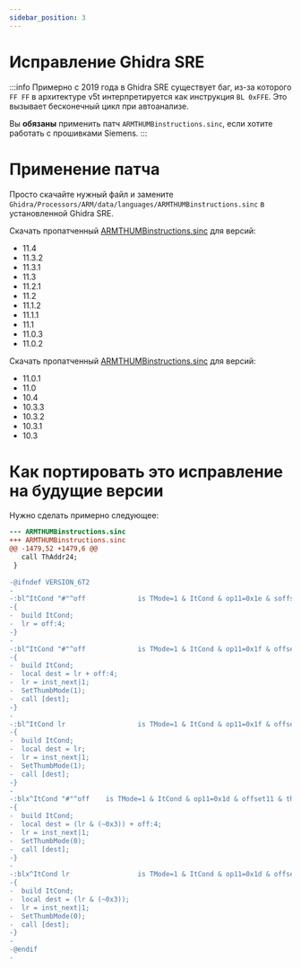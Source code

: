 ```yaml
---
sidebar_position: 3
---
```


# Исправление Ghidra SRE

:::info
Примерно с 2019 года в Ghidra SRE существует баг, из-за которого `FF FF` в архитектуре v5t интерпретируется как инструкция `BL 0xFFE`. 
Это вызывает бесконечный цикл при автоанализе.

Вы **обязаны** применить патч `ARMTHUMBinstructions.sinc`, если хотите работать с прошивками Siemens.
:::

# Применение патча

Просто скачайте нужный файл и замените `Ghidra/Processors/ARM/data/languages/ARMTHUMBinstructions.sinc` в установленной Ghidra SRE.

Скачать пропатченный [ARMTHUMBinstructions.sinc](fixes/11.0.2+/ARMTHUMBinstructions.sinc) для версий:
- 11.4
- 11.3.2
- 11.3.1
- 11.3
- 11.2.1
- 11.2
- 11.1.2
- 11.1.1
- 11.1
- 11.0.3
- 11.0.2

Скачать пропатченный [ARMTHUMBinstructions.sinc](fixes/10.3+/ARMTHUMBinstructions.sinc) для версий:
- 11.0.1
- 11.0
- 10.4
- 10.3.3
- 10.3.2
- 10.3.1
- 10.3

# Как портировать это исправление на будущие версии

Нужно сделать примерно следующее:
```diff
--- ARMTHUMBinstructions.sinc
+++ ARMTHUMBinstructions.sinc
@@ -1479,52 +1479,6 @@
   call ThAddr24;
 }
 
-@ifndef VERSION_6T2
-
-:bl^ItCond "#"^off             is TMode=1 & ItCond & op11=0x1e & soffset11 [ off = inst_start + 4 + (soffset11 << 12); ]
-{
-  build ItCond;
-  lr = off:4;
-}
-
-:bl^ItCond "#"^off             is TMode=1 & ItCond & op11=0x1f & offset11 [ off = offset11 << 1; ]
-{
-  build ItCond;
-  local dest = lr + off:4;
-  lr = inst_next|1;
-  SetThumbMode(1);
-  call [dest];
-}
-
-:bl^ItCond lr                  is TMode=1 & ItCond & op11=0x1f & offset11=0 & lr
-{
-  build ItCond;
-  local dest = lr;
-  lr = inst_next|1;
-  SetThumbMode(1);
-  call [dest];
-}
-
-:blx^ItCond "#"^off    is TMode=1 & ItCond & op11=0x1d & offset11 & thc0000=0 [ off = offset11 << 1; ]
-{
-  build ItCond;
-  local dest = (lr & (~0x3)) + off:4;
-  lr = inst_next|1;
-  SetThumbMode(0);
-  call [dest];
-}
-
-:blx^ItCond lr                 is TMode=1 & ItCond & op11=0x1d & offset11=0 & thc0000=0 & lr
-{
-  build ItCond;
-  local dest = (lr & (~0x3));
-  lr = inst_next|1;
-  SetThumbMode(0);
-  call [dest];
-}
-
-@endif
-
```
